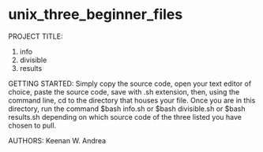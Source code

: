 # unix_three_beginner_files
PROJECT TITLE:
1) info
2) divisible
3) results

GETTING STARTED:
Simply copy the source code, open your text editor of choice, paste the source code, save with .sh extension, then, using the command line, 
cd to the directory that houses your file. Once you are in this directory, run the command $bash info.sh or $bash divisible.sh or 
$bash results.sh depending on which source code of the three listed you have chosen to pull.

AUTHORS:
Keenan W. Andrea

